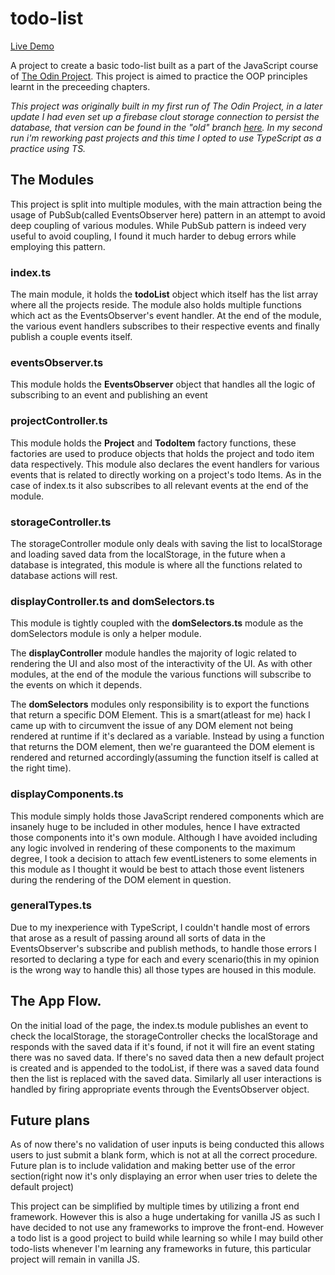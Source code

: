 # todo-list

[Live Demo](https://ashish-krishna-k.github.io/todo-list/)

A project to create a basic todo-list built as a part of the JavaScript course of [The Odin Project](https://www.theodinproject.com/). This project is aimed to practice the OOP principles learnt in the preceeding chapters. 

*This project was originally built in my first run of The Odin Project, in a later update I had even set up a firebase clout storage connection to persist the database, that version can be found in the "old" branch [here](https://github.com/Ashish-Krishna-K/todo-list/tree/old). In my second run i'm reworking past projects and this time I opted to use TypeScript as a practice using TS.*

## The Modules

This project is split into multiple modules, with the main attraction being the usage of PubSub(called EventsObserver here) pattern in an attempt to avoid deep coupling of various modules. While PubSub pattern is indeed very useful to avoid coupling, I found it much harder to debug errors while employing this pattern.


### index.ts
The main module, it holds the **todoList** object which itself has the list array where all the projects reside. The module also holds multiple functions which act as the EventsObserver's event handler. At the end of the module, the various event handlers subscribes to their respective events and finally publish a couple events itself.

### eventsObserver.ts
This module holds the **EventsObserver** object that handles all the logic of subscribing to an event and publishing an event

### projectController.ts
This module holds the **Project** and **TodoItem** factory functions, these factories are used to produce objects that holds the project and todo item data respectively. This module also declares the event handlers for various events that is related to directly working on a project's todo Items. As in the case of index.ts it also subscribes to all relevant events at the end of the module.

### storageController.ts
The storageController module only deals with saving the list to localStorage and loading saved data from the localStorage, in the future when a database is integrated, this module is where all the functions related to database actions will rest.

### displayController.ts and domSelectors.ts
This module is tightly coupled with the **domSelectors.ts** module as the domSelectors module is only a helper module. 

The **displayController** module handles the majority of logic related to rendering the UI and also most of the interactivity of the UI. As with other modules, at the end of the module the various functions will subscribe to the events on which it depends.

The **domSelectors** modules only responsibility is to export the functions that return a specific DOM Element. This is a smart(atleast for me) hack I came up with to circumvent the issue of any DOM element not being rendered at runtime if it's declared as a variable. Instead by using a function that returns the DOM element, then we're guaranteed the DOM element is rendered and returned accordingly(assuming the function itself is called at the right time).

### displayComponents.ts

This module simply holds those JavaScript rendered components which are insanely huge to be included in other modules, hence I have extracted those components into it's own module. Although I have avoided including any logic involved in rendering of these components to the maximum degree, I took a decision to attach few eventListeners to some elements in this module as I thought it would be best to attach those event listeners during the rendering of the DOM element in question.

### generalTypes.ts

Due to my inexperience with TypeScript, I couldn't handle most of errors that arose as a result of passing around all sorts of data in the EventsObserver's subscribe and publish methods, to handle those errors I resorted to declaring a type for each and every scenario(this in my opinion is the wrong way to handle this) all those types are housed in this module.

## The App Flow.

On the initial load of the page, the index.ts module publishes an event to check the localStorage, the storageController checks the localStorage and responds with the saved data if it's found, if not it will fire an event stating there was no saved data. If there's no saved data then a new default project is created and is appended to the todoList, if there was a saved data found then the list is replaced with the saved data. Similarly all user interactions is handled by firing appropriate events through the EventsObserver object.

## Future plans

As of now there's no validation of user inputs is being conducted this allows users to just submit a blank form, which is not at all the correct procedure. Future plan is to include validation and making better use of the error section(right now it's only displaying an error when user tries to delete the default project)

This project can be simplified by multiple times by utilizing a front end framework. However this is also a huge undertaking for vanilla JS as such I have decided to not use any frameworks to improve the front-end. However a todo list is a good project to build while learning so while I may build other todo-lists whenever I'm learning any frameworks in future, this particular project will remain in vanilla JS.